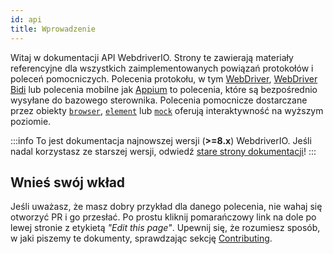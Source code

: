 ```yaml
---
id: api
title: Wprowadzenie
---
```


Witaj w dokumentacji API WebdriverIO. Strony te zawierają materiały referencyjne dla wszystkich zaimplementowanych powiązań protokołów i poleceń pomocniczych. Polecenia protokołu, w tym [WebDriver](/docs/api/webdriver), [WebDriver Bidi](/docs/api/webdriverBidi) lub polecenia mobilne jak [Appium](http://appium.io) to polecenia, które są bezpośrednio wysyłane do bazowego sterownika. Polecenia pomocnicze dostarczane przez obiekty [`browser`](/docs/api/browser), [`element`](/docs/api/element) lub [`mock`](/docs/api/mock) oferują interaktywność na wyższym poziomie.

:::info
To jest dokumentacja najnowszej wersji (__>=8.x__) WebdriverIO. Jeśli nadal korzystasz ze starszej wersji, odwiedź [stare strony dokumentacji](/versions)!
:::

## Wnieś swój wkład

Jeśli uważasz, że masz dobry przykład dla danego polecenia, nie wahaj się otworzyć PR i go przesłać. Po prostu kliknij pomarańczowy link na dole po lewej stronie z etykietą _"Edit this page"_. Upewnij się, że rozumiesz sposób, w jaki piszemy te dokumenty, sprawdzając sekcję [Contributing](https://github.com/webdriverio/webdriverio/blob/main/CONTRIBUTING.md).